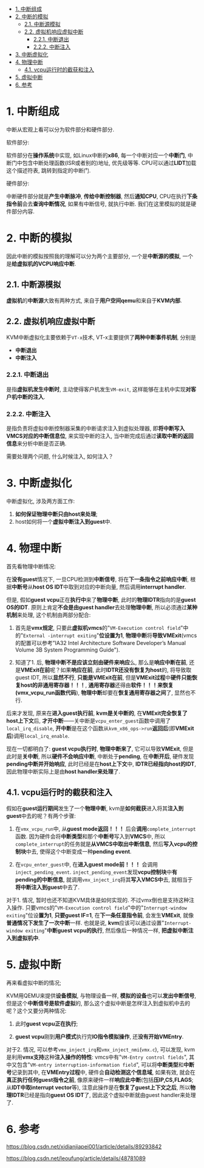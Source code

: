<!-- @import "[TOC]" {cmd="toc" depthFrom=1 depthTo=6 orderedList=false} -->

<!-- code_chunk_output -->

- [1. 中断组成](#1-中断组成)
- [2. 中断的模拟](#2-中断的模拟)
  - [2.1. 中断源模拟](#21-中断源模拟)
  - [2.2. 虚拟机响应虚拟中断](#22-虚拟机响应虚拟中断)
    - [2.2.1. 中断退出](#221-中断退出)
    - [2.2.2. 中断注入](#222-中断注入)
- [3. 中断虚拟化](#3-中断虚拟化)
- [4. 物理中断](#4-物理中断)
  - [4.1. vcpu运行时的截获和注入](#41-vcpu运行时的截获和注入)
- [5. 虚拟中断](#5-虚拟中断)
- [6. 参考](#6-参考)

<!-- /code_chunk_output -->

# 1. 中断组成

中断从宏观上看可以分为软件部分和硬件部分. 

软件部分: 

软件部分在**操作系统**中实现, 如Linux中断的**x86**, 每一个中断对应一个**中断门**, 中断门中包含中断处理函数(ISR或者别的)地址, 优先级等等. CPU可以通过**LIDT**加载这个描述符表, 跳转到指定的中断门. 

硬件部分: 

中断硬件部分就是**产生中断脉冲**, **传给中断控制器**, 然后**通知CPU**, CPU在执行**下条指令前**会去**查询中断情况**, 如果有中断信号, 就执行中断. 我们在这里模拟的就是硬件部分内容. 

# 2. 中断的模拟

因此中断的模拟按照我的理解可以分为两个主要部分, 一个是**中断源的模拟**, 一个是**给虚拟机的VCPU响应中断**. 

## 2.1. 中断源模拟

**虚拟机**的**中断源**大致有两种方式, 来自于**用户空间qemu**和来自于**KVM内部**. 

## 2.2. 虚拟机响应虚拟中断

KVM中断虚拟化主要依赖于`VT-x`技术, VT-x主要提供了**两种中断事件机制**, 分别是

- **中断退出**
- **中断注入**

### 2.2.1. 中断退出

是指**虚拟机发生中断时**, 主动使得客户机发生`VM-exit`, 这样能够在主机中实现**对客户机中断的注入**. 

### 2.2.2. 中断注入

是指负责将虚拟中断控制器采集的中断请求注入到虚拟处理器, 即**将中断写入VMCS对应的中断信息位**, 来实现中断的注入, 当中断完成后通过**读取中断的返回信息**来分析中断是否正确. 

需要处理两个问题, 什么时候注入, 如何注入？

# 3. 中断虚拟化

中断虚拟化, 涉及两方面工作: 

1. **如何保证物理中断只由host来处理**; 
2. host如何将一个**虚拟中断注入到guest**中. 

# 4. 物理中断

首先看物理中断情况:

在**没有guest**情况下, 一旦CPU检测到**中断信号**, 将在**下一条指令之前响应中断**, 根据**中断号**从**host OS IDT**中取到对应的中断向量, 然后调用**interrupt handler**. 

但是, 假如**guest vcpu**正在**执行中**来了**物理中断**, 此时的**物理IDTR**指向的是**guest OS的IDT**. 原则上肯定**不会是由guest handler**去处理**物理中断**, 所以必须通过**某种机制**来处理, 这个机制由两部分配合: 

1. 首先是**vmx规定**, 只要此**虚拟机vmcs**的"`VM-Execution control field`"中的"`External -interrupt exiting`"**位设置为1**, **物理中断**将**导致VMExit**(vmcs的配置可以参考”IA32 Intel Architecture Software Developer’s Manual Volume 3B System Programming Guide"). 

2. 知道了1. 后, **物理中断不是应该立刻由硬件来响应**么, 那么是**响应中断在前**, 还是**VMExit在前**呢？如果**响应在前**, 此时**IDTR还没有恢复为host**的, 将导致取guest IDT, 所以**显然不行**, **只能是VMExit在前**, 但是**VMExit过程**中**硬件只能恢复host的非通用寄存器！！！**, **通用寄存器**还得由**软件！！！来恢复(vmx_vcpu_run函数代码**), **物理中断**却要在**恢复通用寄存器之间**了, 显然也不行. 

后来才发现, 原来在**进入guest执行前**, **kvm是关中断的**, 在**VMExit完全恢复了host上下文**后, **才开中断**——关中断是`vcpu_enter_guest`函数中调用了`local_irq_disable`, **开中断**是在这个函数从`kvm_x86_ops->run`**返回后**(即**VMExit后**)调用`local_irq_enable`. 

现在一切都明白了: **guest vcpu执行时**, **物理中断来了**, 它可以导致**VMExit**, 但是此时是**关中断**, 所以**硬件不会响应中断**, 中断处于**pending**, 在**中断开后**, 硬件发现**pending中断并开始响应**, 此时已经是在**host上下文**中, **IDTR已经指向host的IDT**, 因此物理中断实际上是由**host handler来处理**了. 

## 4.1. vcpu运行时的截获和注入

假如在**guest运行期间**发生了一个**物理中断**, kvm是**如何截获**进入将其**注入到guest**中去的呢？有两个步骤: 

1. 在`vmx_vcpu_run`中, 从**guest mode返回！！！** 后会**调用**`complete_interrupt`函数. 因为硬件会将**中断类型**和那个**中断号**写入到**VMCS**中, 所以`complete_interrupt`的任务就是**从VMCS中取出中断信息**, 然后**写入vcpu的控制块**中去, 使得这个中断变成一种**pending event**. 

2. 在`vcpu_enter_guest`中, 在**进入guest mode前！！！** 会调用`inject_pending_event`. `inject_pending_event`发现**vcpu控制块**中**有pending的中断信息**, 就调用`vmx_inject_irq`将其**写入VMCS中**去, 就相当于**将中断注入到guest**中去了. 

对于1. 情况, 暂时也还不知道KVM具体是如何实现的. 不过vmx倒也是支持这种注入操作. 只要vmcs的"`VM-Execution control field`"中的"`Interrupt-window exiting`"位设**置为1**, **只要guest IF=1**, 在**下一条任意指令前**, 会发生**VMExit**, 就像**普通情况下发生了一次中断**一样. 也就是说, **kvm**应该可以通过设置"`Interrupt-window exiting`"**中断guest vcpu的执行**, 然后像后一种情况一样, **把虚拟中断注入到虚拟机中**. 

# 5. 虚拟中断

再来看虚拟中断的情况; 

KVM用QEMU来提供**设备模拟**, 与物理设备一样, **模拟的设备**也可以**发出中断信号**, 但是这个**中断信号是软件虚拟**的, 那么这个虚拟中断是怎样注入到虚拟机中去的呢？这个又要分两种情况: 

1. 此时**guest vcpu正在执行**; 

2. **guest vcpu**刚到**用户模式**执行完**IO指令模拟操作**, 还**没有开始VMEntry**. 

对于2. 情况, 可以参考`vmx_inject_irq`和`vmx_inject_nmi`(`vmx.c`), 可以发现, kvm是利用**vmx支持**这种**注入操作的特性**: vmcs中有"`VM-Entry control fields`", 其中又包含"`VM-entry interruption-information field`", 可以将**中断类型**和**中断号**记录到其中, 在**VMEntry过程**中, 硬件会**自动检测这个信息域**, 如果有效, 就会在**真正执行任何guest指令之前**, 像原来硬件一样**响应此中断**(包括**压IP,CS,FLAGS**; 从**IDT中取interrupt vector**等), 注意此操作是在**恢复了guest上下文之后**, 所以**物理IDTR**已经是指向**guest OS IDT**了, 因此这个虚拟中断就由guest handler来处理了. 

# 6. 参考

https://blog.csdn.net/xidianjiapei001/article/details/89293842

https://blog.csdn.net/leoufung/article/details/48781089
